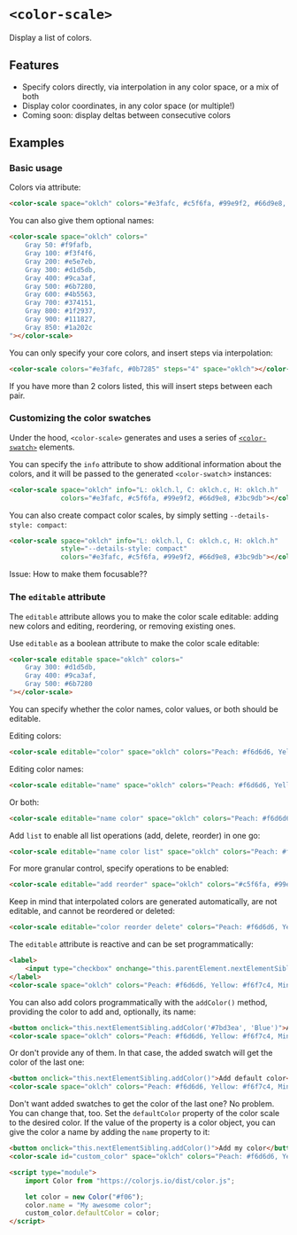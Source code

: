 # `<color-scale>`

Display a list of colors.

## Features

- Specify colors directly, via interpolation in any color space, or a mix of both
- Display color coordinates, in any color space (or multiple!)
- Coming soon: display deltas between consecutive colors

## Examples

### Basic usage

Colors via attribute:

```html
<color-scale space="oklch" colors="#e3fafc, #c5f6fa, #99e9f2, #66d9e8, #3bc9db"></color-scale>
```

You can also give them optional names:

```html
<color-scale space="oklch" colors="
	Gray 50: #f9fafb,
	Gray 100: #f3f4f6,
	Gray 200: #e5e7eb,
	Gray 300: #d1d5db,
	Gray 400: #9ca3af,
	Gray 500: #6b7280,
	Gray 600: #4b5563,
	Gray 700: #374151,
	Gray 800: #1f2937,
	Gray 900: #111827,
	Gray 850: #1a202c
"></color-scale>
```


You can only specify your core colors, and insert steps via interpolation:

```html
<color-scale colors="#e3fafc, #0b7285" steps="4" space="oklch"></color-scale>
```

If you have more than 2 colors listed, this will insert steps between each pair.

### Customizing the color swatches

Under the hood, `<color-scale>` generates and uses a series of [`<color-swatch>`](../color-swatch/) elements.

You can specify the `info` attribute to show additional information about the colors, and it will be passed to the generated `<color-swatch`> instances:

```html
<color-scale space="oklch" info="L: oklch.l, C: oklch.c, H: oklch.h"
             colors="#e3fafc, #c5f6fa, #99e9f2, #66d9e8, #3bc9db"></color-scale>
```

You can also create compact color scales, by simply setting `--details-style: compact`:


```html
<color-scale space="oklch" info="L: oklch.l, C: oklch.c, H: oklch.h"
             style="--details-style: compact"
             colors="#e3fafc, #c5f6fa, #99e9f2, #66d9e8, #3bc9db"></color-scale>
```

Issue: How to make them focusable??

### The `editable` attribute

The `editable` attribute allows you to make the color scale editable: adding new colors and editing, reordering, or removing existing ones.

Use `editable` as a boolean attribute to make the color scale editable:

```html
<color-scale editable space="oklch" colors="
	Gray 300: #d1d5db,
	Gray 400: #9ca3af,
	Gray 500: #6b7280
"></color-scale>
```

You can specify whether the color names, color values, or both should be editable.

Editing colors:

```html
<color-scale editable="color" space="oklch" colors="Peach: #f6d6d6, Yellow: #f6f7c4, Mint: #a1eebd, Blue: #7bd3ea"></color-scale>
```

Editing color names:

```html
<color-scale editable="name" space="oklch" colors="Peach: #f6d6d6, Yellow: #f6f7c4, Mint: #a1eebd, Blue: #7bd3ea"></color-scale>
```

Or both:

```html
<color-scale editable="name color" space="oklch" colors="Peach: #f6d6d6, Yellow: #f6f7c4, Mint: #a1eebd, Blue: #7bd3ea"></color-scale>
```

Add `list` to enable all list operations (add, delete, reorder) in one go:

```html
<color-scale editable="name color list" space="oklch" colors="Peach: #f6d6d6, Yellow: #f6f7c4, Mint: #a1eebd, Blue: #7bd3ea"></color-scale>
```

For more granular control, specify operations to be enabled:

```html
<color-scale editable="add reorder" space="oklch" colors="#c5f6fa, #99e9f2, #3bc9db"></color-scale>
```

Keep in mind that interpolated colors are generated automatically, are not editable, and cannot be reordered or deleted:

```html
<color-scale editable="color reorder delete" colors="Peach: #f6d6d6, Yellow: #f6f7c4, Mint: #a1eebd" steps="1" space="oklch"></color-scale>
```

The `editable` attribute is reactive and can be set programmatically:

```html
<label>
	<input type="checkbox" onchange="this.parentElement.nextElementSibling.editable = this.checked">Editable
</label>
<color-scale space="oklch" colors="Peach: #f6d6d6, Yellow: #f6f7c4, Mint: #a1eebd"></color-scale>
```

You can also add colors programmatically with the `addColor()` method, providing the color to add and, optionally, its name:

```html
<button onclick="this.nextElementSibling.addColor('#7bd3ea', 'Blue')">Add blue color</button>
<color-scale space="oklch" colors="Peach: #f6d6d6, Yellow: #f6f7c4, Mint: #a1eebd"></color-scale>
```

Or don't provide any of them. In that case, the added swatch will get the color of the last one:

```html
<button onclick="this.nextElementSibling.addColor()">Add default color</button>
<color-scale space="oklch" colors="Peach: #f6d6d6, Yellow: #f6f7c4, Mint: #a1eebd"></color-scale>
```

Don't want added swatches to get the color of the last one? No problem. You can change that, too.
Set the `defaultColor` property of the color scale to the desired color. If the value of the property is a color object,
you can give the color a name by adding the `name` property to it:

```html
<button onclick="this.nextElementSibling.addColor()">Add my color</button>
<color-scale id="custom_color" space="oklch" colors="Peach: #f6d6d6, Yellow: #f6f7c4, Mint: #a1eebd"></color-scale>

<script type="module">
	import Color from "https://colorjs.io/dist/color.js";

	let color = new Color("#f06");
	color.name = "My awesome color";
	custom_color.defaultColor = color;
</script>
```

<!--
If you want to insert interpolated colors only in specific places, you can use empty values:

```html
<color-scale space="oklch" colors="#e3fafc, , , , , , , , , #0b7285"></color-scale>
``` -->
